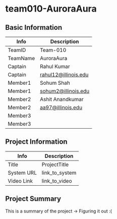 
# team010-AuroraAura

## Basic Information

|   Info      |        Description     |
| ----------- | ---------------------- |
| TeamID      |        Team-010        |
| TeamName    |        AuroraAura      |
| Captain     |        Rahul Kumar     |
| Captain     |  rahul12@illinois.edu  |
| Member1     |        Sohum Shah      |
| Member1     |   sohum2@illinois.edu  |
| Member2     |     Ashit Anandkumar   |
| Member2     |  aa97@illinois.edu     |
| Member3     |                        |
| Member3     |                        |

## Project Information

|   Info      |        Description     |
| ----------- | ---------------------- |
|  Title      |       ProjectTitle     |
| System URL  |      link_to_system    |
| Video Link  |      link_to_video     |

## Project Summary

This is a summary of the project -> Figuring it out :(
